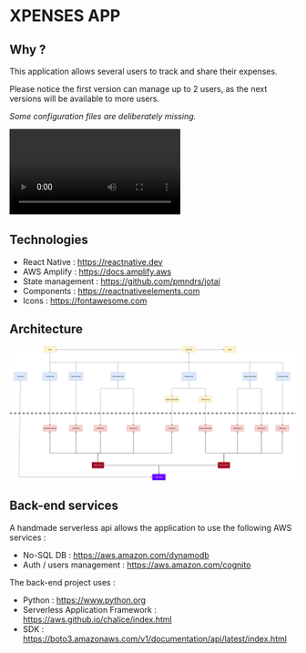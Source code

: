 # XPENSES APP

## Why ?

This application allows several users to track and share their expenses.

Please notice the first version can manage up to 2 users, as the next versions will be available to more users.

_Some configuration files are deliberately missing._

![Demo](/docs/demo.mov)

## Technologies

- React Native : https://reactnative.dev
- AWS Amplify : https://docs.amplify.aws
- State management : https://github.com/pmndrs/jotai
- Components : https://reactnativeelements.com
- Icons : https://fontawesome.com

## Architecture

![Architecture](/docs/xpenses_architecture.png)

## Back-end services

A handmade serverless api allows the application to use the following AWS services :

- No-SQL DB : https://aws.amazon.com/dynamodb
- Auth / users management : https://aws.amazon.com/cognito

The back-end project uses :

- Python : https://www.python.org
- Serverless Application Framework : https://aws.github.io/chalice/index.html
- SDK : https://boto3.amazonaws.com/v1/documentation/api/latest/index.html
